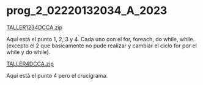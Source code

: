 # prog_2_02220132034_A_2023


[TALLER1234DCCA.zip](https://github.com/DeiverDC/prog_2_02220132034_A_2023/files/10762149/TALLER1234DCCA.zip)

Aquí está el punto 1, 2, 3 y 4. Cada uno con el for, foreach, do while, while. (excepto el 2 que basicamente no pude realizar y cambiar el ciclo for por el while y do while).


[TALLER4DCCA.zip](https://github.com/DeiverDC/prog_2_02220132034_A_2023/files/10819788/TALLER4DCCA.zip)

Aquí está el punto 4 pero el crucigrama.
